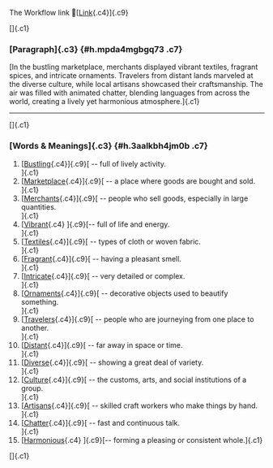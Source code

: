 The Workflow link
👏[[Link](https://www.google.com/url?q=http://www.google.com&sa=D&source=editors&ust=1756140174512739&usg=AOvVaw1CjjZePMyHNfUGLaTeY5M-){.c4}]{.c9}

[]{.c1}

### [Paragraph]{.c3} {#h.mpda4mgbgq73 .c7}

[In the bustling marketplace, merchants displayed vibrant textiles,
fragrant spices, and intricate ornaments. Travelers from distant lands
marveled at the diverse culture, while local artisans showcased their
craftsmanship. The air was filled with animated chatter, blending
languages from across the world, creating a lively yet harmonious
atmosphere.]{.c1}

------------------------------------------------------------------------

[]{.c1}

### [Words & Meanings]{.c3} {#h.3aalkbh4jm0b .c7}

1.  [[Bustling](https://www.google.com/url?q=http://www.google.com&sa=D&source=editors&ust=1756140174513620&usg=AOvVaw3qgA0PFkjaMhgn4UclnOxN){.c4}]{.c9}[ --
    full of lively activity.\
    ]{.c1}
2.  [[Marketplace](https://www.google.com/url?q=http://www.google.com&sa=D&source=editors&ust=1756140174513791&usg=AOvVaw1HpTWn2Aiv19jb1aAnQzrr){.c4}]{.c9}[ --
    a place where goods are bought and sold.\
    ]{.c1}
3.  [[Merchants](https://www.google.com/url?q=http://www.google.com&sa=D&source=editors&ust=1756140174513949&usg=AOvVaw3euGyxmWS6PoHtJYSfiSYc){.c4}]{.c9}[ --
    people who sell goods, especially in large quantities.\
    ]{.c1}
4.  [[Vibrant](https://www.google.com/url?q=http://www.google.com&sa=D&source=editors&ust=1756140174514159&usg=AOvVaw0_QitdSZaf60MEWNVrNWfE){.c4}
    ]{.c9}[-- full of life and energy.\
    ]{.c1}
5.  [[Textiles](https://www.google.com/url?q=http://www.google.com&sa=D&source=editors&ust=1756140174514304&usg=AOvVaw0Urb3tlMBIFBqt2NA1j3ym){.c4}]{.c9}[ --
    types of cloth or woven fabric.\
    ]{.c1}
6.  [[Fragrant](https://www.google.com/url?q=http://www.google.com&sa=D&source=editors&ust=1756140174514482&usg=AOvVaw3Lm4yc3meVEGIVHNhKuQIi){.c4}]{.c9}[ --
    having a pleasant smell.\
    ]{.c1}
7.  [[Intricate](https://www.google.com/url?q=http://www.google.com&sa=D&source=editors&ust=1756140174514662&usg=AOvVaw32JdpUBU7m9YwDRjxLyYaY){.c4}]{.c9}[ --
    very detailed or complex.\
    ]{.c1}
8.  [[Ornaments](https://www.google.com/url?q=http://www.google.com&sa=D&source=editors&ust=1756140174514789&usg=AOvVaw2hbDCVmLpDiyILq7w88ftU){.c4}]{.c9}[ --
    decorative objects used to beautify something.\
    ]{.c1}
9.  [[Travelers](https://www.google.com/url?q=http://www.google.com&sa=D&source=editors&ust=1756140174514930&usg=AOvVaw2tCAxnD5A_OU6rU1WmgmsQ){.c4}]{.c9}[ --
    people who are journeying from one place to another.\
    ]{.c1}
10. [[Distant](https://www.google.com/url?q=http://www.google.com&sa=D&source=editors&ust=1756140174515103&usg=AOvVaw10YCNrNcTx6KBu5yRdRYxl){.c4}]{.c9}[ --
    far away in space or time.\
    ]{.c1}
11. [[Diverse](https://www.google.com/url?q=http://www.google.com&sa=D&source=editors&ust=1756140174515228&usg=AOvVaw0Pfv_g1UrBFc48kFS9lNpl){.c4}]{.c9}[ --
    showing a great deal of variety.\
    ]{.c1}
12. [[Culture](https://www.google.com/url?q=http://www.google.com&sa=D&source=editors&ust=1756140174515363&usg=AOvVaw16P4mOs29g_M0EABA_dGim){.c4}]{.c9}[ --
    the customs, arts, and social institutions of a group.\
    ]{.c1}
13. [[Artisans](https://www.google.com/url?q=http://www.google.com&sa=D&source=editors&ust=1756140174515518&usg=AOvVaw1aFa7RYclQGanXwSO0NbHb){.c4}]{.c9}[ --
    skilled craft workers who make things by hand.\
    ]{.c1}
14. [[Chatter](https://www.google.com/url?q=http://www.google.com&sa=D&source=editors&ust=1756140174515655&usg=AOvVaw31KrwGplPBptdcxDejeDJh){.c4}]{.c9}[ --
    fast and continuous talk.\
    ]{.c1}
15. [[Harmonious](https://www.google.com/url?q=http://www.google.com&sa=D&source=editors&ust=1756140174515777&usg=AOvVaw0OlLOadmwQVseUA06cN4vt){.c4}
    ]{.c9}[-- forming a pleasing or consistent whole.]{.c1}

[]{.c1}
